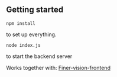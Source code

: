 ## Getting started
```
npm install
```
to set up everything.

```
node index.js
```
to start the backend server

Works together with: [Finer-vision-frontend](https://github.com/RaimondsRubenis/finer-app-frontend-test)
